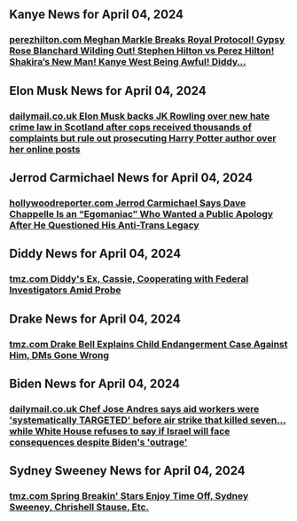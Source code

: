 ## Kanye News for April 04, 2024

### [**perezhilton.com** Meghan Markle Breaks Royal Protocol! Gypsy Rose Blanchard Wilding Out! Stephen Hilton vs Perez Hilton! Shakira’s New Man! Kanye West Being Awful! Diddy…](https://perezhilton.com/meghan-markle-breaks-royal-protocol-gypsy-rose-blanchard-wilding-out-stephen-hilton-vs-perez-hilton-shakiras-new-man-kanye-west-being-awful-diddy/)


## Elon Musk News for April 04, 2024

### [**dailymail.co.uk** 	Elon Musk backs JK Rowling over new hate crime law in Scotland after cops received thousands of complaints but rule out prosecuting Harry Potter author over her online posts](	https://www.dailymail.co.uk/news/article-13268421/elon-musk-backs-jk-rowling-scotland-hate-crime-law-twitter-posts.html?ns_mchannel=rss&amp;ito=1490&amp;ns_campaign=1490)


## Jerrod Carmichael News for April 04, 2024

### [**hollywoodreporter.com** Jerrod Carmichael Says Dave Chappelle Is an “Egomaniac” Who Wanted a Public Apology After He Questioned His Anti-Trans Legacy](https://www.hollywoodreporter.com/news/general-news/jerrod-carmichael-dave-chappelle-egomaniac-1235865998/)


## Diddy News for April 04, 2024

### [**tmz.com** Diddy's Ex, Cassie, Cooperating with Federal Investigators Amid Probe](https://www.tmz.com/2024/04/03/diddy-ex-cassie-cooperating-federal-investigators-sex-trafficking-probe/)


## Drake News for April 04, 2024

### [**tmz.com** Drake Bell Explains Child Endangerment Case Against Him, DMs Gone Wrong](https://www.tmz.com/2024/04/03/drake-bell-explain-child-endangerment-case-allegations-podcast-dm/)


## Biden News for April 04, 2024

### [**dailymail.co.uk** 	Chef Jose Andres says aid workers were 'systematically TARGETED' before air strike that killed seven... while White House refuses to say if Israel will face consequences despite Biden's 'outrage'](	https://www.dailymail.co.uk/news/article-13269031/jose-andres-israel-systematically-targeted-aid-workers-air-strike.html?ns_mchannel=rss&amp;ito=1490&amp;ns_campaign=1490)


## Sydney Sweeney News for April 04, 2024

### [**tmz.com** Spring Breakin' Stars Enjoy Time Off, Sydney Sweeney, Chrishell Stause, Etc.](https://www.tmz.com/2024/04/03/spring-break-stars-celebrities-sydney-sweeney-chrishell-stause/)


